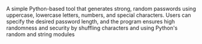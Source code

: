 A simple Python-based tool that generates strong, random passwords using uppercase, lowercase letters, numbers, and special characters. Users can specify the desired password length, and the program ensures high randomness and security by shuffling characters and using Python's random and string modules
